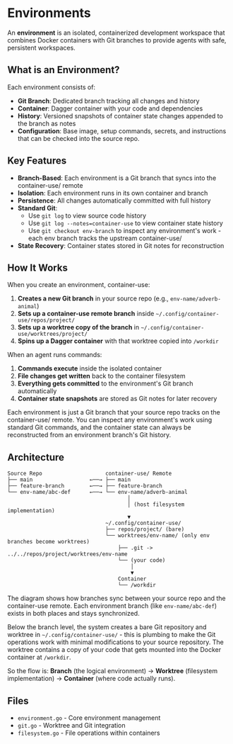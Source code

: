 # Environments

An **environment** is an isolated, containerized development workspace that combines Docker containers with Git branches to provide agents with safe, persistent workspaces.

## What is an Environment?

Each environment consists of:
- **Git Branch**: Dedicated branch tracking all changes and history
- **Container**: Dagger container with your code and dependencies
- **History**: Versioned snapshots of container state changes appended to the branch as notes
- **Configuration**: Base image, setup commands, secrets, and instructions that can be checked into the source repo.

## Key Features

- **Branch-Based**: Each environment is a Git branch that syncs into the container-use/ remote
- **Isolation**: Each environment runs in its own container and branch
- **Persistence**: All changes automatically committed with full history
- **Standard Git**:
  - Use `git log` to view source code history
  - Use `git log --notes=container-use` to view container state history
  - Use `git checkout env-branch` to inspect any environment's work - each env branch tracks the upstream container-use/
- **State Recovery**: Container states stored in Git notes for reconstruction

## How It Works

When you create an environment, container-use:

1. **Creates a new Git branch** in your source repo (e.g., `env-name/adverb-animal`)
2. **Sets up a container-use remote branch** inside `~/.config/container-use/repos/project/`
3. **Sets up a worktree copy of the branch** in `~/.config/container-use/worktrees/project/`
4. **Spins up a Dagger container** with that worktree copied into `/workdir`

When an agent runs commands:

1. **Commands execute** inside the isolated container
2. **File changes get written** back to the container filesystem
3. **Everything gets committed** to the environment's Git branch automatically
4. **Container state snapshots** are stored as Git notes for later recovery

Each environment is just a Git branch that your source repo tracks on the container-use/ remote. You can inspect any environment's work using standard Git commands, and the container state can always be reconstructed from an environment branch's Git history.

## Architecture

```
Source Repo                    container-use/ Remote
├── main                  ←──→ ├── main
├── feature-branch        ←──→ ├── feature-branch
└── env-name/abc-def      ←──→ └── env-name/adverb-animal
                                      │
                                      │ (host filesystem implementation)
                                      ▼
                               ~/.config/container-use/
                               ├── repos/project/ (bare)
                               └── worktrees/env-name/ (only env branches become worktrees)
                                   ├── .git -> ../../repos/project/worktrees/env-name
                                   └── (your code)
                                       │
                                       ▼
                                   Container
                                   └── /workdir
```

The diagram shows how branches sync between your source repo and the container-use remote. Each environment branch (like `env-name/abc-def`) exists in both places and stays synchronized.

Below the branch level, the system creates a bare Git repository and worktree in `~/.config/container-use/` - this is plumbing to make the Git operations work with minimal modifications to your source repository. The worktree contains a copy of your code that gets mounted into the Docker container at `/workdir`.

So the flow is: **Branch** (the logical environment) → **Worktree** (filesystem implementation) → **Container** (where code actually runs).

## Files

- `environment.go` - Core environment management
- `git.go` - Worktree and Git integration
- `filesystem.go` - File operations within containers
